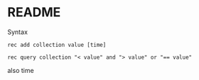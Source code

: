 # README

Syntax

```
rec add collection value [time]
```

```
rec query collection "< value" and "> value" or "== value"
```
also time

